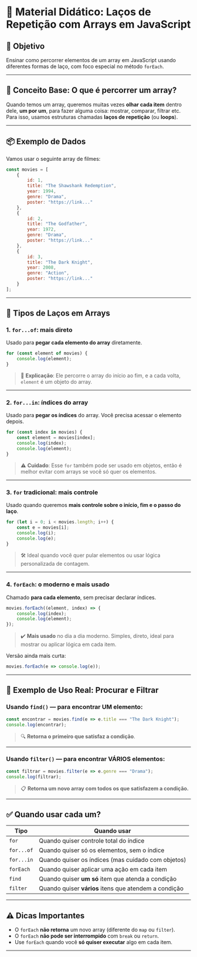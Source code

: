 
# 📘 Material Didático: Laços de Repetição com Arrays em JavaScript

## 🎯 Objetivo
Ensinar como percorrer elementos de um array em JavaScript usando diferentes formas de laço, com foco especial no método `forEach`.

---

## 🧠 Conceito Base: O que é percorrer um array?

Quando temos um array, queremos muitas vezes **olhar cada item** dentro dele, **um por um**, para fazer alguma coisa: mostrar, comparar, filtrar etc. Para isso, usamos estruturas chamadas **laços de repetição** (ou **loops**).

---

## 📦 Exemplo de Dados

Vamos usar o seguinte array de filmes:

```javascript
const movies = [
    {
        id: 1,
        title: "The Shawshank Redemption",
        year: 1994,
        genre: "Drama",
        poster: "https://link..."
    },
    {
        id: 2,
        title: "The Godfather",
        year: 1972,
        genre: "Drama",
        poster: "https://link..."
    },
    {
        id: 3,
        title: "The Dark Knight",
        year: 2008,
        genre: "Action",
        poster: "https://link..."
    }
];
```

---

## 🧭 Tipos de Laços em Arrays

### 1. `for...of`: mais direto

Usado para **pegar cada elemento do array** diretamente.

```javascript
for (const element of movies) {
    console.log(element);
}
```

> 🔎 **Explicação**: Ele percorre o array do início ao fim, e a cada volta, `element` é um objeto do array.

---

### 2. `for...in`: índices do array

Usado para **pegar os índices** do array. Você precisa acessar o elemento depois.

```javascript
for (const index in movies) {
    const element = movies[index];
    console.log(index);
    console.log(element);
}
```

> ⚠️ **Cuidado**: Esse `for` também pode ser usado em objetos, então é melhor evitar com arrays se você só quer os elementos.

---

### 3. `for` tradicional: mais controle

Usado quando queremos **mais controle sobre o início, fim e o passo do laço**.

```javascript
for (let i = 0; i < movies.length; i++) {
    const e = movies[i];
    console.log(i);
    console.log(e);
}
```

> 🛠️ Ideal quando você quer pular elementos ou usar lógica personalizada de contagem.

---

### 4. `forEach`: o moderno e mais usado

Chamado **para cada elemento**, sem precisar declarar índices.

```javascript
movies.forEach((element, index) => {
    console.log(index);
    console.log(element);
});
```

> ✔️ **Mais usado** no dia a dia moderno. Simples, direto, ideal para mostrar ou aplicar lógica em cada item.

Versão ainda mais curta:

```javascript
movies.forEach(e => console.log(e));
```

---

## 🎯 Exemplo de Uso Real: Procurar e Filtrar

### Usando `find()` — para encontrar UM elemento:

```javascript
const encontrar = movies.find(e => e.title === "The Dark Knight");
console.log(encontrar);
```

> 🔍 **Retorna o primeiro que satisfaz a condição**.

---

### Usando `filter()` — para encontrar VÁRIOS elementos:

```javascript
const filtrar = movies.filter(e => e.genre === "Drama");
console.log(filtrar);
```

> 📋 **Retorna um novo array com todos os que satisfazem a condição.**

---

## ✅ Quando usar cada um?

| Tipo          | Quando usar                                      |
|---------------|--------------------------------------------------|
| `for`         | Quando quiser controle total do índice           |
| `for...of`    | Quando quiser só os elementos, sem o índice      |
| `for...in`    | Quando quiser os índices (mas cuidado com objetos) |
| `forEach`     | Quando quiser aplicar uma ação em cada item      |
| `find`        | Quando quiser **um só** item que atenda a condição |
| `filter`      | Quando quiser **vários** itens que atendem a condição |

---

## ⚠️ Dicas Importantes

- O `forEach` **não retorna** um novo array (diferente do `map` ou `filter`).
- O `forEach` **não pode ser interrompido** com `break` ou `return`.
- Use `forEach` quando você **só quiser executar** algo em cada item.

---
